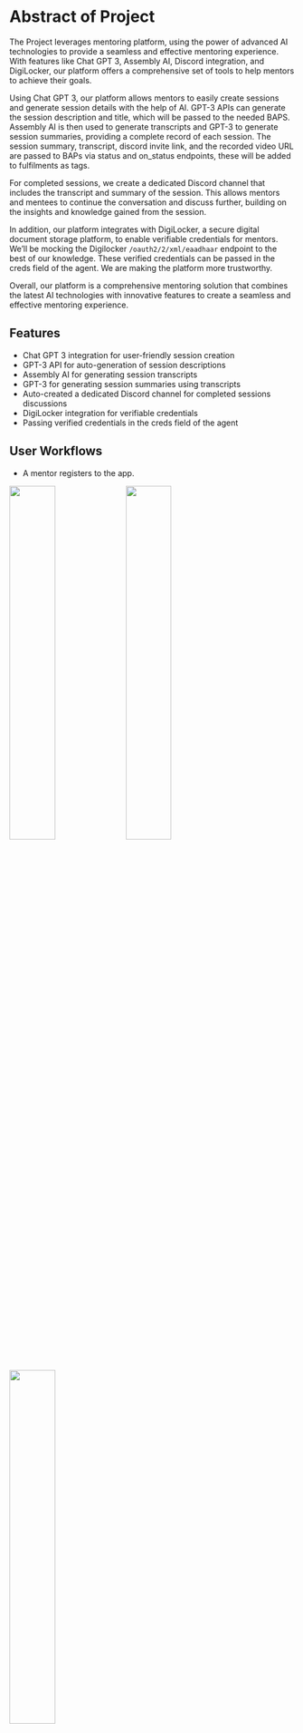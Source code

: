 # Abstract of Project

The Project leverages mentoring platform, using the power of advanced AI technologies to provide a seamless and effective mentoring experience. With features like Chat GPT 3, Assembly AI, Discord integration, and DigiLocker, our platform offers a comprehensive set of tools to help mentors to achieve their goals.

Using Chat GPT 3, our platform allows mentors to easily create sessions and generate session details with the help of AI.
GPT-3 APIs can generate the session description and title, which will be passed to the needed BAPS.
Assembly AI is then used to generate transcripts and GPT-3 to generate session summaries, providing a complete record of each session. The session summary, transcript, discord invite link, and the recorded video URL are passed to BAPs via status and on_status endpoints, these will be added to fulfilments as tags.

For completed sessions, we create a dedicated Discord channel that includes the transcript and summary of the session. This allows mentors and mentees to continue the conversation and discuss further, building on the insights and knowledge gained from the session.

In addition, our platform integrates with DigiLocker, a secure digital document storage platform, to enable verifiable credentials for mentors. We’ll be mocking the Digilocker `/oauth2/2/xml/eaadhaar` endpoint to the best of our knowledge. These verified credentials can be passed in the creds field of the agent. We are making the platform more trustworthy.

Overall, our platform is a comprehensive mentoring solution that combines the latest AI technologies with innovative features to create a seamless and effective mentoring experience.

## Features

-   Chat GPT 3 integration for user-friendly session creation
-   GPT-3 API for auto-generation of session descriptions
-   Assembly AI for generating session transcripts
-   GPT-3 for generating session summaries using transcripts
-   Auto-created a dedicated Discord channel for completed sessions discussions
-   DigiLocker integration for verifiable credentials
-   Passing verified credentials in the creds field of the agent

## User Workflows

-   A mentor registers to the app.

<img src="https://raw.githubusercontent.com/rakeshSgr/bpp-innovation/develop/Assets/screen-1.jpg" width=40% >
<img src="https://raw.githubusercontent.com/rakeshSgr/bpp-innovation/develop/Assets/screen-2.jpg" width=40% >
<img src="https://raw.githubusercontent.com/rakeshSgr/bpp-innovation/develop/Assets/screen-3.jpg" width=40% >

-   A mentor logs in to the platform and Edits his profile.

<img src="https://raw.githubusercontent.com/rakeshSgr/bpp-innovation/develop/Assets/screen-4-9.jpg" width=40% >
<img src="https://raw.githubusercontent.com/rakeshSgr/bpp-innovation/develop/Assets/screen-5.jpg" width=40% >

-   A mentor creates a new mentoring session using Chat GPT 3 AI. The mentor inputs the session title, and start and end date, using these data GPT-3 generates a session description.

<img src="https://raw.githubusercontent.com/rakeshSgr/bpp-innovation/develop/Assets/screen-6.jpg" width=40% >
<img src="https://raw.githubusercontent.com/rakeshSgr/bpp-innovation/develop/Assets/screen-7.jpg" width=40% >

-   Once the Session is completed, Assembly AI generates a transcript of the session using the recorded session mp4 file, and GPT-3 generates a summary using the transcript.

<img src="https://raw.githubusercontent.com/rakeshSgr/bpp-innovation/develop/Assets/screen-8.jpg" width=40% >

-   The session summary along with the discord invite link, transcript, and recording URL is passed on to the BAP in the status /on_status call. The data will be added in the fulfillments as tags

-   After the session is completed, a dedicated Discord channel is created, and the transcript and summary are posted.

<img src="https://github.com/rakeshSgr/bpp-innovation/blob/develop/Assets/discord.png?raw=true" width=100% >

-   The mentor and mentee can continue the conversation and discuss further in the dedicated Discord channel, building on the insights and knowledge gained from the session.

-   The mentor can also receive verifiable credentials through DigiLocker integration, increasing their trustworthiness as a mentor. The verified credentials can be passed in the creds field of the agent, further increasing the mentor's credibility on the platform.

<img src="https://raw.githubusercontent.com/rakeshSgr/bpp-innovation/develop/Assets/screen-9.jpg" width=40% >
<img src="https://raw.githubusercontent.com/rakeshSgr/bpp-innovation/develop/Assets/screen-10.jpg" width=40% >

## Tech Stack

**Mobile:** Angular + Ionic

**Backend:** Node + Express

**Databases:** Mongo(Storage)

**External:** DigiLocker, Assembly AI, ChatGpt and Discord

**Data Streaming:** Kafka

## Architecture

![](https://raw.githubusercontent.com/rakeshSgr/bpp-innovation/develop/Assets/Architecture.jpg)

## Open-source and Digital Public Goods leveraged/used

-   Mentoring Elevate Platform : https://github.com/ELEVATE-Project

-   BigBlueButton : https://biggerbluebutton.com/
